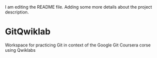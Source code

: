 I am editing the README file. Adding some more details about the project description.
# GitQwiklab
Workspace for practicing Git in context of the Google Git Coursera corse using Qwiklabs
